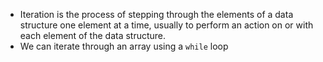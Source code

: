 * Iteration is the process of stepping through the elements of a data structure one
  element at a time, usually to perform an action on or with each element of the data
  structure.
* We can iterate through an array using a `while` loop
